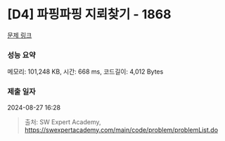 # [D4] 파핑파핑 지뢰찾기 - 1868 

[문제 링크](https://swexpertacademy.com/main/code/problem/problemDetail.do?contestProbId=AV5LwsHaD1MDFAXc) 

### 성능 요약

메모리: 101,248 KB, 시간: 668 ms, 코드길이: 4,012 Bytes

### 제출 일자

2024-08-27 16:28



> 출처: SW Expert Academy, https://swexpertacademy.com/main/code/problem/problemList.do